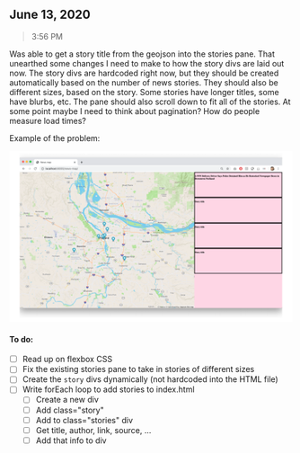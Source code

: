 ## June 13, 2020

> 3:56 PM

Was able to get a story title from the geojson into the stories pane. That unearthed some changes I need to make to how the story divs are laid out now. The story divs are hardcoded right now, but they should be created automatically based on the number of news stories. They should also be different sizes, based on the story. Some stories have longer titles, some have blurbs, etc. The pane should also scroll down to fit all of the stories. At some point maybe I need to think about pagination? How do people measure load times?

Example of the problem:

![2020.06.13-story-div](../img/2020.06.13-story-div.png)

#### To do:

- [ ] Read up on flexbox CSS
- [ ] Fix the existing stories pane to take in stories of different sizes
- [ ] Create the `story` divs dynamically (not hardcoded into the HTML file)
- [ ] Write forEach loop to add stories to index.html
    - [ ] Create a new div
    - [ ] Add class="story"
    - [ ] Add to class="stories" div
    - [ ] Get title, author, link, source, ...
    - [ ] Add that info to div